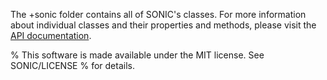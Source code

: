 The +sonic folder contains all of SONIC's classes. For more information about individual classes and their properties and methods, please visit the [API documentation](https://opnavlab.github.io/sonic/).

% This software is made available under the MIT license. See SONIC/LICENSE
% for details.